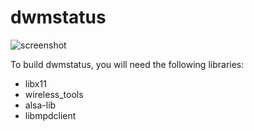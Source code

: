 dwmstatus
=========

![screenshot](http://pictat.com/i/2013/5/8/10895dwmstatus.png)

To build dwmstatus, you will need the following libraries:

* libx11
* wireless_tools
* alsa-lib
* libmpdclient
